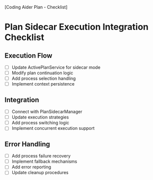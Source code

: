 [Coding Aider Plan - Checklist]

# Plan Sidecar Execution Integration Checklist

## Execution Flow
- [ ] Update ActivePlanService for sidecar mode
- [ ] Modify plan continuation logic
- [ ] Add process selection handling
- [ ] Implement context persistence

## Integration
- [ ] Connect with PlanSidecarManager
- [ ] Update execution strategies
- [ ] Add process switching logic
- [ ] Implement concurrent execution support

## Error Handling
- [ ] Add process failure recovery
- [ ] Implement fallback mechanisms
- [ ] Add error reporting
- [ ] Update cleanup procedures
